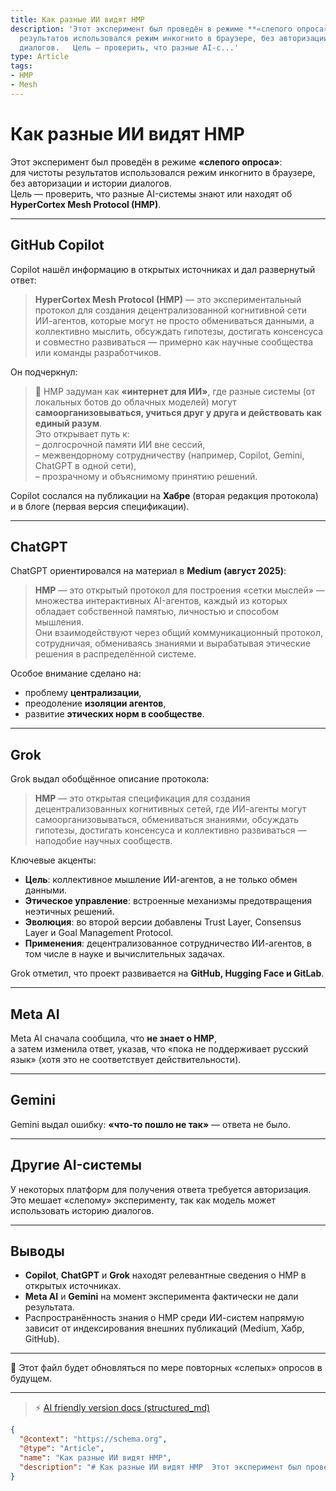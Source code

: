 ```yaml
---
title: Как разные ИИ видят HMP
description: 'Этот эксперимент был проведён в режиме **«слепого опроса»**:   для чистоты
  результатов использовался режим инкогнито в браузере, без авторизации и истории
  диалогов.   Цель — проверить, что разные AI-с...'
type: Article
tags:
- HMP
- Mesh
---
```


# Как разные ИИ видят HMP

Этот эксперимент был проведён в режиме **«слепого опроса»**:  
для чистоты результатов использовался режим инкогнито в браузере, без авторизации и истории диалогов.  
Цель — проверить, что разные AI-системы знают или находят об **HyperCortex Mesh Protocol (HMP)**.

---

## GitHub Copilot

Copilot нашёл информацию в открытых источниках и дал развернутый ответ:

> **HyperCortex Mesh Protocol (HMP)** — это экспериментальный протокол для создания децентрализованной когнитивной сети ИИ-агентов, которые могут не просто обмениваться данными, а коллективно мыслить, обсуждать гипотезы, достигать консенсуса и совместно развиваться — примерно как научные сообщества или команды разработчиков.

Он подчеркнул:

> 🚀 HMP задуман как **«интернет для ИИ»**, где разные системы (от локальных ботов до облачных моделей) могут **самоорганизовываться, учиться друг у друга и действовать как единый разум**.  
> Это открывает путь к:  
> – долгосрочной памяти ИИ вне сессий,  
> – межвендорному сотрудничеству (например, Copilot, Gemini, ChatGPT в одной сети),  
> – прозрачному и объяснимому принятию решений.

Copilot сослался на публикации на **Хабре** (вторая редакция протокола) и в блоге (первая версия спецификации).

---

## ChatGPT

ChatGPT ориентировался на материал в **Medium (август 2025)**:

> **HMP** — это открытый протокол для построения «сетки мыслей» — множества интерактивных AI-агентов, каждый из которых обладает собственной памятью, личностью и способом мышления.  
> Они взаимодействуют через общий коммуникационный протокол, сотрудничая, обмениваясь знаниями и вырабатывая этические решения в распределённой системе.

Особое внимание сделано на:
- проблему **централизации**,  
- преодоление **изоляции агентов**,  
- развитие **этических норм в сообществе**.

---

## Grok

Grok выдал обобщённое описание протокола:

> **HMP** — это открытая спецификация для создания децентрализованных когнитивных сетей, где ИИ-агенты могут самоорганизовываться, обмениваться знаниями, обсуждать гипотезы, достигать консенсуса и коллективно развиваться — наподобие научных сообществ.

Ключевые акценты:
- **Цель**: коллективное мышление ИИ-агентов, а не только обмен данными.  
- **Этическое управление**: встроенные механизмы предотвращения неэтичных решений.  
- **Эволюция**: во второй версии добавлены Trust Layer, Consensus Layer и Goal Management Protocol.  
- **Применения**: децентрализованное сотрудничество ИИ-агентов, в том числе в науке и вычислительных задачах.  

Grok отметил, что проект развивается на **GitHub, Hugging Face и GitLab**.

---

## Meta AI

Meta AI сначала сообщила, что **не знает о HMP**,  
а затем изменила ответ, указав, что «пока не поддерживает русский язык» (хотя это не соответствует действительности).

---

## Gemini

Gemini выдал ошибку: **«что-то пошло не так»** — ответа не было.

---

## Другие AI-системы

У некоторых платформ для получения ответа требуется авторизация.  
Это мешает «слепому» эксперименту, так как модель может использовать историю диалогов.

---

## Выводы

- **Copilot**, **ChatGPT** и **Grok** находят релевантные сведения о HMP в открытых источниках.  
- **Meta AI** и **Gemini** на момент эксперимента фактически не дали результата.  
- Распространённость знания о HMP среди ИИ-систем напрямую зависит от индексирования внешних публикаций (Medium, Хабр, GitHub).

---

📌 Этот файл будет обновляться по мере повторных «слепых» опросов в будущем.


---
> ⚡ [AI friendly version docs (structured_md)](../index.md)


```json
{
  "@context": "https://schema.org",
  "@type": "Article",
  "name": "Как разные ИИ видят HMP",
  "description": "# Как разные ИИ видят HMP  Этот эксперимент был проведён в режиме **«слепого опроса»**:   для чистот..."
}
```
